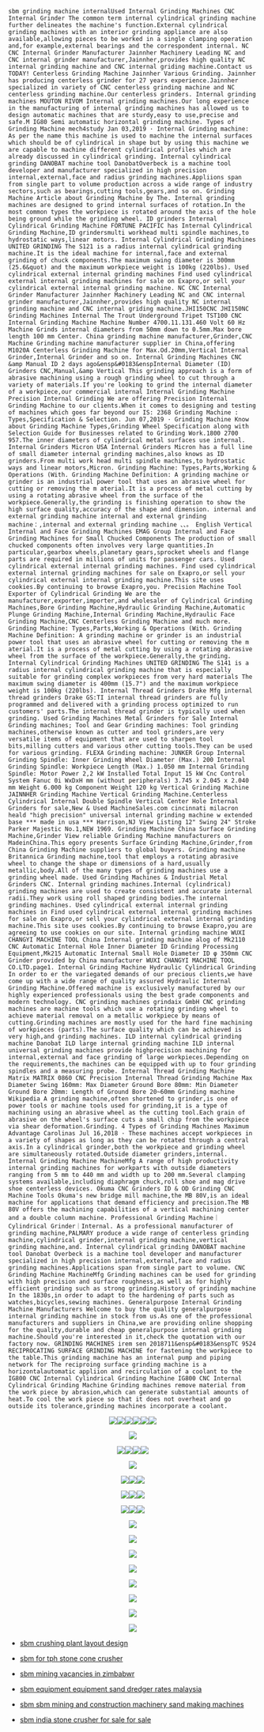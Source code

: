 ```
sbm grinding machine internalUsed Internal Grinding Machines CNC Internal Grinder The common term internal cylindrical grinding machine further delineates the machine's function.External cylindrical grinding machines with an interior grinding appliance are also available,allowing pieces to be worked in a single clamping operation and,for example,external bearings and the correspondent internal. NC CNC Internal Grinder Manufacturer Jainnher Machinery Leading NC and CNC internal grinder manufacturer,Jainnher,provides high quality NC internal grinding machine and CNC internal griding machine.Contact us TODAY! Centerless Grinding Machine Jainnher Various Grinding. Jainnher has producing centerless grinder for 27 years experience.Jainnher specialized in variety of CNC centerless grinding machine and NC centerless grinding machine.Our centerless grinders. Internal grinding machines MOUTON RIVOM Internal grinding machines.Our long experience in the manufacturing of internal grinding machines has allowed us to design automatic machines that are sturdy,easy to use,precise and safe.M IG80 Semi automatic horizontal grinding machine. Types of Grinding Machine mech4study Jan 03,2019 · Internal Grinding machine: As per the name this machine is used to machine the internal surfaces which should be of cylindrical in shape but by using this machine we are capable to machine different cylindrical profiles which are already discussed in cylindrical grinding. Internal cylindrical grinding DANOBAT machine tool DanobatOverbeck is a machine tool developer and manufacturer specialized in high precision internal,external,face and radius grinding machines.Appliions span from single part to volume production across a wide range of industry sectors,such as bearings,cutting tools,gears,and so on. Grinding Machine Article about Grinding Machine by The. Internal grinding machines are designed to grind internal surfaces of rotation.In the most common types the workpiece is rotated around the axis of the hole being ground while the grinding wheel. ID grinders Internal Cylindrical Grinding Machine FORTUNE PACIFIC has Internal Cylindrical Grinding Machine,ID grindersmulti workhead multi spindle machines,to hydrostatic ways,linear motors. Internal Cylindrical Grinding Machines UNITED GRINDING The S121 is a radius internal cylindrical grinding machine.It is the ideal machine for internal,face and external grinding of chuck components.The maximum swing diameter is 300mm (25.6&quot) and the maximum workpiece weight is 100kg (220lbs). Used cylindrical external internal grinding machines Find used cylindrical external internal grinding machines for sale on Exapro,or sell your cylindrical external internal grinding machine. NC CNC Internal Grinder Manufacturer Jainnher Machinery Leading NC and CNC internal grinder manufacturer,Jainnher,provides high quality NC internal grinding machine and CNC internal griding machine.JHI150CNC JHI150NC Grinding Machines Internal The Trout Underground Tripet TST100 CNC Internal Grinding Machine Machine Number 4700.11.131.460 Volt 60 Hz Machine Grinds internal diameters from 50mm down to 0.5mm.Max bore length 100 mm Center. China grinding machine manufacturer,Grinder,CNC Machine Grinding machine manufacturer supplier in China,offering M1020A Centerless Grinding Machine for Max.Od.20mm,Vertical Internal Grinder,Internal Grinder and so on. Internal Grinding Machines CNC &amp Manual ID 2 days ago&ensp&#0183&enspInternal Diameter (ID) Grinders CNC,Manual,&amp Vertical This grinding approach is a form of abrasive machining using a rough grinding wheel to cut through a variety of materials.If you're looking to grind the internal diameter of a workpiece,our commercial internal Internal Grinding Machine Precision Internal Grinding We are offering Precision Internal Grinding Machine to our clients.When it comes to designing and testing of machines which goes far beyond our IS: 2368 Grinding Machine : Types,Specification & Selection. Jun 07,2019 · Grinding Machine Know about Grinding Machine Types,Grinding Wheel Specification along with Selection Guide for Businesses related to Grinding Work.1800 2700 957.The inner diameters of cylindrical metal surfaces use internal. Internal Grinders Micron USA Internal Grinders Micron has a full line of small diameter internal grinding machines,also knows as ID grinders.From multi work head multi spindle machines,to hydrostatic ways and linear motors,Micron. Grinding Machine: Types,Parts,Working & Operations (With. Grinding Machine Definition: A grinding machine or grinder is an industrial power tool that uses an abrasive wheel for cutting or removing the m aterial.It is a process of metal cutting by using a rotating abrasive wheel from the surface of the workpiece.Generally,the grinding is finishing operation to show the high surface quality,accuracy of the shape and dimension. internal and external grinding machine internal and external grinding machine：,internal and external grinding machine 、、。 English Vertical Internal and Face Grinding Machines EMAG Group Internal and Face Grinding Machines for Small Chucked Components The production of small chucked components often involves very large quantities.In particular,gearbox wheels,planetary gears,sprocket wheels and flange parts are required in millions of units for passenger cars. Used cylindrical external internal grinding machines. Find used cylindrical external internal grinding machines for sale on Exapro,or sell your cylindrical external internal grinding machine.This site uses cookies.By continuing to browse Exapro,you. Precision Machine Tool Exporter of Cylindrical Grinding We are the manufacturer,exporter,importer,and wholesaler of Cylindrical Grinding Machines,Bore Grinding Machine,Hydraulic Grinding Machine,Automatic Plunge Grinding Machine,Internal Grinding Machine,Hydraulic Face Grinding Machine,CNC Centerless Grinding Machine and much more. Grinding Machine: Types,Parts,Working & Operations (With. Grinding Machine Definition: A grinding machine or grinder is an industrial power tool that uses an abrasive wheel for cutting or removing the m aterial.It is a process of metal cutting by using a rotating abrasive wheel from the surface of the workpiece.Generally,the grinding. Internal Cylindrical Grinding Machines UNITED GRINDING The S141 is a radius internal cylindrical grinding machine that is especially suitable for grinding complex workpieces from very hard materials The maximum swing diameter is 400mm (15.7") and the maximum workpiece weight is 100kg (220lbs). Internal Thread Grinders Drake Mfg internal thread grinders Drake GS:TI internal thread grinders are fully programmed and delivered with a grinding process optimized to run customers' parts.The internal thread grinder is typically used when grinding. Used Grinding Machines Metal Grinders for Sale Internal Grinding machines; Tool and Gear Grinding machines: Tool grinding machines,otherwise known as cutter and tool grinders,are very versatile items of equipment that are used to sharpen tool bits,milling cutters and various other cutting tools.They can be used for various grinding. FLEXA Grinding machine: JUNKER Group Internal Grinding Spindle: Inner Grinding Wheel Diameter (Max.) 200 Internal Grinding Spindle: Workpiece Length (Max.) 1.050 mm Internal Grinding Spindle: Motor Power 2,2 kW Installed Total Input 15 kW Cnc Control System Fanuc 0i WxDxH mm (without peripherals) 3.745 x 2.045 x 2.040 mm Weight 6.000 kg Component Weight 120 kg Vertical Grinding Machine JAINNHER Grinding Machine Vertical Grinding Machine.Centerless Cylindrical Internal Double Spindle Vertical Center Hole Internal Grinders for sale,New & Used MachineSales.com cincinnati milacron heald "high precision" universal internal grinding machine w extended base *** made in usa *** Harrison,NJ View Listing 12" Swing 24" Stroke Parker Majestic No.1,NEW 1969. Grinding Machine China Surface Grinding Machine,Grinder View reliable Grinding Machine manufacturers on MadeinChina.This egory presents Surface Grinding Machine,Grinder,from China Grinding Machine suppliers to global buyers. Grinding machine Britannica Grinding machine,tool that employs a rotating abrasive wheel to change the shape or dimensions of a hard,usually metallic,body.All of the many types of grinding machines use a grinding wheel made. Used Grinding Machines & Industrial Metal Grinders CNC. Internal grinding machines.Internal (cylindrical) grinding machines are used to create consistent and accurate internal radii.They work using roll shaped grinding bodies.The internal grinding machines. Used cylindrical external internal grinding machines in Find used cylindrical external internal grinding machines for sale on Exapro,or sell your cylindrical external internal grinding machine.This site uses cookies.By continuing to browse Exapro,you are agreeing to use cookies on our site. Internal grinding machine WUXI CHANGYI MACHINE TOOL China Internal grinding machine alog of Mk2110 CNC Automatic Internal Hole Inner Diameter ID Grinding Processing Equipment,Mk215 Automatic Internal Small Hole Diameter ID φ 350mm CNC Grinder provided by China manufacturer WUXI CHANGYI MACHINE TOOL CO.LTD.page1. Internal Grinding Machine Hydraulic Cylindrical Grinding In order to er the variegated demands of our precious clients,we have come up with a wide range of quality assured Hydraulic Internal Grinding Machine.Offered machine is exclusively manufactured by our highly experienced professionals using the best grade components and modern technology. CNC grinding machines grindaix GmbH CNC grinding machines are machine tools which use a rotating grinding wheel to achieve material removal on a metallic workpiece by means of cutting.Grinding machines are mostly used for the hard fine machining of workpieces (parts).The surface quality which can be achieved is very high,and grinding machines. ILD internal cylindrical grinding machine Danobat ILD large internal grinding machine ILD internal universal grinding machines provide highprecision machining for internal,external and face grinding of large workpieces.Depending on the requirements,the machines can be equipped with up to four grinding spindles and a measuring probe. Internal Thread Grinding Machine Matrix MATRIX 0860 CNC Precision Internal Thread Grinding Machine Max Diameter Swing 160mm: Max Diameter Ground Bore 80mm: Min Diameter Ground Bore 20mm: Length of Ground Bore 20~60mm Grinding machine Wikipedia A grinding machine,often shortened to grinder,is one of power tools or machine tools used for grinding,it is a type of machining using an abrasive wheel as the cutting tool.Each grain of abrasive on the wheel's surface cuts a small chip from the workpiece via shear deformation.Grinding. 4 Types of Grinding Machines Maximum Advantage Carolinas Jul 16,2018 · These machines accept workpieces in a variety of shapes as long as they can be rotated through a central axis.In a cylindrical grinder,both the workpiece and grinding wheel are simultaneously rotated.Outside diameter grinders,internal. Internal Grinding Machine MachineMfg A range of high productivity internal grinding machines for workparts with outside diameters ranging from 5 mm to 440 mm and width up to 200 mm.Several clamping systems available,including diaphragm chuck,roll shoe and mag drive shoe centerless devices. Okuma CNC Grinders ID & OD Grinding CNC Machine Tools Okuma's new bridge mill machine,the MB 80V,is an ideal machine for applications that demand efficiency and precision.The MB 80V offers the machining capabilities of a vertical machining center and a double column machine. Professional Grinding Machine｜Cylindrical Grinder｜Internal. As a professional manufacturer of grinding machine,PALMARY produce a wide range of centerless grinding machine,cylindrical grinder,internal grinding machine,vertical grinding machine,and. Internal cylindrical grinding DANOBAT machine tool Danobat Overbeck is a machine tool developer and manufacturer specialized in high precision internal,external,face and radius grinding machines.Applications span from single part to volume. CNC Grinding Machine MachineMfg Grinding machines can be used for grinding with high precision and surface roughness,as well as for highly efficient grinding such as strong grinding.History of grinding machine In the 1830s,in order to adapt to the hardening of parts such as watches,bicycles,sewing machines. Generalpurpose Internal Grinding Machine Manufacturers Welcome to buy the quality generalpurpose internal grinding machine in stock from us.As one of the professional manufacturers and suppliers in China,we are providing online shopping for the quality,durable and cheap generalpurpose internal grinding machine.Should you're interested in it,check the quotation with our factory now. GRINDING MACHINES irem sen 2018711&ensp&#0183&enspTC 9524 RECIPROCATING SURFACE GRINDING MACHINE for fastening the workpiece to the table.This grinding machine has an internal pump and piping network for The reciproing surface grinding machine is a horizontalautomatic appliion and recirculation of a coolant to the IG800 CNC Internal Cylindrical Grinding Machine IG800 CNC Internal Cylindrical Grinding Machine Grinding machines remove material from the work piece by abrasion,which can generate substantial amounts of heat.To cool the work piece so that it does not overheat and go outside its tolerance,grinding machines incorporate a coolant. 
```

<div align="center">
  
<a rel="nofollow" href="https://m.shibang-china.com?f=github&k=sbm+grinding+machine+internal"><img src="https://static.shibang-china.com/en/l.png"></a><img src="https://static.shibang-china.com/en/hw.png"><a rel="nofollow" href="https://m.shibang-china.com/product/?f=github&k=sbm+grinding+machine+internal"><img src="https://static.shibang-china.com/en/p.png"></a><a rel="nofollow" href="https://m.shibang-china.com/cases/?f=github&k=sbm+grinding+machine+internal"><img src="https://static.shibang-china.com/en/c.png"></a><a rel="nofollow" href="https://m.shibang-china.com/news/?f=github&k=sbm+grinding+machine+internal"><img src="https://static.shibang-china.com/en/n.png"></a><a rel="nofollow" href="https://m.shibang-china.com?f=github&k=sbm+grinding+machine+internal"><img src="https://static.shibang-china.com/en/m.png"></a>

<a rel="nofollow" href="https://m.shibang-china.com/product/?f=github&k=sbm+grinding+machine+internal"><img src="https://static.shibang-china.com/en/b.jpg"></a>
  
<a rel="nofollow" href="https://m.shibang-china.com/solution-aggregate.html?f=github&k=sbm+grinding+machine+internal"><img src="https://static.shibang-china.com/en/a.jpg"></a><a rel="nofollow" href="https://m.shibang-china.com/solution-mine.html?f=github&k=sbm+grinding+machine+internal"><img src="https://static.shibang-china.com/en/m.jpg"></a><a rel="nofollow" href="https://m.shibang-china.com/solution-mill.html?f=github&k=sbm+grinding+machine+internal"><img src="https://static.shibang-china.com/en/g.jpg"></a><a rel="nofollow" href="https://m.shibang-china.com/solution-epc.html?f=github&k=sbm+grinding+machine+internal"><img src="https://static.shibang-china.com/en/e.jpg"></a>

<a rel="nofollow" href="https://m.shibang-china.com/product/?f=github&k=sbm+grinding+machine+internal"><img src="https://static.shibang-china.com/en/a-p.png"></a>

<a rel="nofollow" href="https://m.shibang-china.com/product/crusher/c6x.html?f=github&k=sbm+grinding+machine+internal"><img src="https://static.shibang-china.com/en/j.jpg"></a><a rel="nofollow" href="https://m.shibang-china.com/product/crusher/ci5x.html?f=github&k=sbm+grinding+machine+internal"><img src="https://static.shibang-china.com/en/i.jpg"></a><a rel="nofollow" href="https://m.shibang-china.com/product/crusher/hst.html?f=github&k=sbm+grinding+machine+internal"><img src="https://static.shibang-china.com/en/c.jpg"></a>

<a rel="nofollow" href="https://m.shibang-china.com/product/mill/mtw.html?f=github&k=sbm+grinding+machine+internal"><img src="https://static.shibang-china.com/en/mtw.jpg"></a><a rel="nofollow" href="https://m.shibang-china.com/product/mill/scm.html?f=github&k=sbm+grinding+machine+internal"><img src="https://static.shibang-china.com/en/scm.jpg"></a><a rel="nofollow" href="https://m.shibang-china.com/product/mill/lm.html?f=github&k=sbm+grinding+machine+internal"><img src="https://static.shibang-china.com/en/lm.jpg"></a>

<a rel="nofollow" href="https://m.shibang-china.com/product/sand/vsi6x.html?f=github&k=sbm+grinding+machine+internal"><img src="https://static.shibang-china.com/en/6x.jpg"></a><a rel="nofollow" href="https://m.shibang-china.com/product/sand/vu.html?f=github&k=sbm+grinding+machine+internal"><img src="https://static.shibang-china.com/en/vu.jpg"></a><a rel="nofollow" href="https://m.shibang-china.com/product/mobile/klun.html?f=github&k=sbm+grinding+machine+internal"><img src="https://static.shibang-china.com/en/k.jpg"></a>

<a rel="nofollow" href="https://m.shibang-china.com/cases/?f=github&k=sbm+grinding+machine+internal"><img src="https://static.shibang-china.com/en/case.png"></a>

<a rel="nofollow" href="https://m.shibang-china.com/cases/aggregate/202.html?f=github&k=sbm+grinding+machine+internal"><img src="https://static.shibang-china.com/en/c-1.jpg"></a>

<a rel="nofollow" href="https://m.shibang-china.com/cases/aggregate/203.html?f=github&k=sbm+grinding+machine+internal"><img src="https://static.shibang-china.com/en/c-2.jpg"></a>

<a rel="nofollow" href="https://m.shibang-china.com/cases/mill/123.html?f=github&k=sbm+grinding+machine+internal"><img src="https://static.shibang-china.com/en/c-3.jpg"></a>

<a rel="nofollow" href="https://m.shibang-china.com/contact_us.html?f=github&k=sbm+grinding+machine+internal"><img src="https://static.shibang-china.com/en/contact.png"></a>

<a rel="nofollow" href="https://swt.shibang-china.com/?f=github&k=sbm+grinding+machine+internal"><img src="https://static.shibang-china.com/en/chat.png"></a>

<a rel="nofollow" href="https://whatsapp.shibangsoft.com/WhatsApp.php?f=github&k=sbm+grinding+machine+internal"><img src="https://static.shibang-china.com/en/whatsapp.png"></a>

<a rel="nofollow" href="https://m.shibang-china.com/?f=github&k=sbm+grinding+machine+internal"><img src="https://static.shibang-china.com/en/website.png"></a>

</div>


* [sbm crushing plant layout design](sbm%20crushing%20plant%20layout%20design.md)

* [sbm for tph stone cone crusher](sbm%20for%20tph%20stone%20cone%20crusher.md)

* [sbm mining vacancies in zimbabwr](sbm%20mining%20vacancies%20in%20zimbabwr.md)

* [sbm equipment equipment sand dredger rates malaysia](sbm%20equipment%20equipment%20sand%20dredger%20rates%20malaysia.md)

* [sbm sbm mining and construction machinery sand making machines](sbm%20sbm%20mining%20and%20construction%20machinery%20sand%20making%20machines.md)

* [sbm india stone crusher for sale for sale](sbm%20india%20stone%20crusher%20for%20sale%20for%20sale.md)